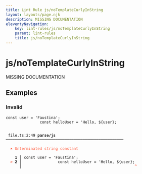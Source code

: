 ```yaml
---
title: Lint Rule js/noTemplateCurlyInString
layout: layouts/page.njk
description: MISSING DOCUMENTATION
eleventyNavigation:
	key: lint-rules/js/noTemplateCurlyInString
	parent: lint-rules
	title: js/noTemplateCurlyInString
---
```


# js/noTemplateCurlyInString

MISSING DOCUMENTATION

<!-- EVERYTHING BELOW IS AUTOGENERATED. SEE SCRIPTS FOLDER FOR UPDATE SCRIPTS hash(259148925826265393eece0b2078d482ca334ad3) -->

## Examples
### Invalid
<pre class="language-text"><code class="language-text"><span class="token keyword">const</span> <span class="token variable">user</span> <span class="token operator">=</span> <span class="token string">&apos;Faustina&apos;</span><span class="token punctuation">;</span>
               <span class="token keyword">const</span> <span class="token variable">helloUser</span> <span class="token operator">=</span> <span class="token string">&apos;Hello, ${user};</span></code></pre>
<pre class="language-text"><code class="language-text">
 <span style="text-decoration-style: dotted;">file.ts:2:49</span> <strong>parse/js</strong> ━━━━━━━━━━━━━━━━━━━━━━━━━━━━━━━━━━━━━━━━━━━━━━━━━━━━

  <strong><span style="color: Tomato;">✖ </span></strong><span style="color: Tomato;">Unterminated string constant</span>

  <strong>  1</strong><strong> │ </strong><span class="token keyword">const</span> <span class="token variable">user</span> <span class="token operator">=</span> <span class="token string">&apos;Faustina&apos;</span><span class="token punctuation">;</span>
  <strong><span style="color: Tomato;">&gt;</span></strong><strong> 2</strong><strong> │ </strong>               <span class="token keyword">const</span> <span class="token variable">helloUser</span> <span class="token operator">=</span> <span class="token string">&apos;Hello, ${user};</span>
     <strong> │ </strong>                                                 <span style="color: Tomato;"><strong>^</strong></span>

</code></pre>
